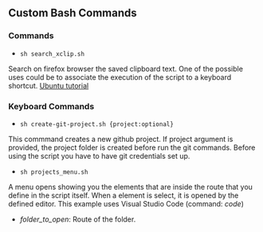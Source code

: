 ## Custom Bash Commands

### Commands

- ``sh search_xclip.sh``

Search on firefox browser the saved clipboard text.
One of the possible uses could be to associate the execution of the script to a keyboard shortcut. [Ubuntu tutorial](https://help.ubuntu.com/stable/ubuntu-help/keyboard-shortcuts-set.html.en)

### Keyboard Commands

- ``sh create-git-project.sh {project:optional}``

This commmand creates a new github project. If project argument is provided, the project folder is created before run the git commands.
Before using the script you have to have git credentials set up.

- ``sh projects_menu.sh``

A menu opens showing you the elements that are inside the route that you define in the script itself. When a element is select, it is opened by the defined editor. This example uses Visual Studio Code (command: _code_)

- _folder_to_open_: Route of the folder.
